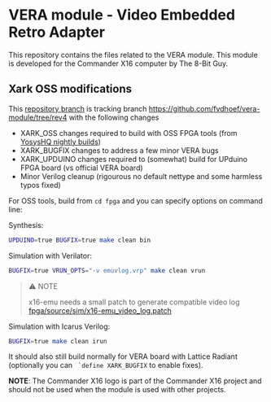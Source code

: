 # VERA module - Video Embedded Retro Adapter

This repository contains the files related to the VERA module. This module is developed for the Commander X16 computer by The 8-Bit Guy.

## Xark OSS modifications

This [repository branch](https://github.com/XarkLabs/vera-module-x/tree/oss-x) is tracking branch <https://github.com/fvdhoef/vera-module/tree/rev4> with the following changes

* XARK_OSS      changes required to build with OSS FPGA tools (from [YosysHQ nightly builds](https://github.com/YosysHQ/oss-cad-suite-build/releases/latest))
* XARK_BUGFIX   changes to address a few minor VERA bugs
* XARK_UPDUINO  changes required to (somewhat) build for UPduino FPGA board (vs official VERA board)
* Minor Verilog cleanup (rigourous no default nettype and some harmless typos fixed)

For OSS tools, build from `cd fpga` and you can specify options on command line:

Synthesis:
```bash
UPDUINO=true BUGFIX=true make clean bin
```

Simulation with Verilator:
```bash
BUGFIX=true VRUN_OPTS="-v emuvlog.vrp" make clean vrun
```
> :warning: NOTE
>
> x16-emu needs a small patch to generate compatible video log [fpga/source/sim/x16-emu_video_log.patch](./fpga/source/sim/x16-emu_video_log.patch)


Simulation with Icarus Verilog:
```bash
BUGFIX=true make clean irun
```

It should also still build normally for VERA board with Lattice Radiant (optionally you can `` `define XARK_BUGFIX`` to enable fixes).

**NOTE**: The Commander X16 logo is part of the Commander X16 project and should not be used when the module is used with other projects.
